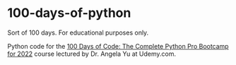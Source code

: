# 100-days-of-python

Sort of 100 days. For educational purposes only.

Python code for the [100 Days of Code: The Complete Python Pro Bootcamp for 2022](https://www.udemy.com/course/100-days-of-code/) course lectured by Dr. Angela Yu at Udemy.com.
